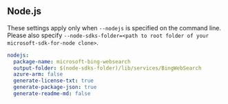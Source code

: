 ## Node.js

These settings apply only when `--nodejs` is specified on the command line.
Please also specify `--node-sdks-folder=<path to root folder of your microsoft-sdk-for-node clone>`.

``` yaml $(nodejs)
nodejs:
  package-name: microsoft-bing-websearch
  output-folder: $(node-sdks-folder)/lib/services/BingWebSearch
  azure-arm: false
  generate-license-txt: true
  generate-package-json: true
  generate-readme-md: false
```
